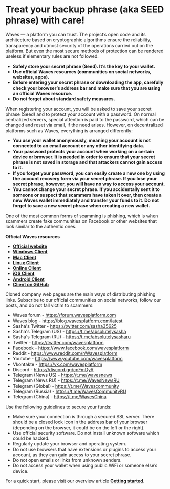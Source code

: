 # Treat your backup phrase (aka SEED phrase) with care!

Waves — a platform you can trust. The project’s open code and its architecture based on cryptographic algorithms ensure the reliability, transparency and utmost security of the operations carried out on the platform. But even the most secure methods of protection can be rendered useless if elementary rules are not followed.

 * **Safely store your secret phrase (Seed). It’s the key to your wallet.**
 * **Use official Waves resources (communities on social networks, websites, apps).**
 * **Before entering your secret phrase or downloading the app, carefully check your browser’s address bar and make sure that you are using an official Waves resource.**
 * **Do not forget about standard safety measures.**

When registering your account, you will be asked to save your secret phrase (Seed) and to protect your account with a password. On normal centralized servers, special attention is paid to the password, which can be changed and reset via email, if the need arises. However, on decentralized platforms such as Waves, everything is arranged differently:

 * **You use your wallet anonymously, meaning your account is not connected to an email account or any other identifying data.**
 * **Your password protects your account when working on a certain device or browser. It is needed in order to ensure that your secret phrase is not saved in storage and that attackers cannot gain access to it.**
 * **If you forget your password, you can easily create a new one by using the account recovery form via your secret phrase. If you lose your secret phrase, however, you will have no way to access your account.**
 * **You cannot change your secret phrase. If you accidentally sent it to someone or suspect that scammers have taken it over, then create a new Waves wallet immediately and transfer your funds to it. Do not forget to save a new secret phrase when creating a new wallet.**

One of the most common forms of scamming is phishing, which is when scammers create fake communities on Facebook or other websites that look similar to the authentic ones.

**Official Waves resources**

* [**Official website**](https://wavesplatform.com)
* [**Windows Client**](https://wavesplatform.com/WavesClient-win.zip)
* [**Mac Client**](https://wavesplatform.com/WavesClient-mac.dmg)
* [**Linux Client**](https://wavesplatform.com/WavesClient-linux.deb)
* [**Online Client**](https://dex.wavesplatform.com)
* [**iOS Client**](https://itunes.apple.com/us/app/waves-wallet/id1233158971)
* [**Android Client**](https://play.google.com/store/apps/details?id=com.wavesplatform.wallet)
* [**Client on GitHub**](https://github.com/wavesplatform/WavesGUI)

Cloned company web pages are the main ways of distributing phishing links. Subscribe to our official communities on social networks, follow our posts, and do not fall victim to scammers:

* Waves forum - https://forum.wavesplatform.com
* Waves blog - https://blog.wavesplatform.com/latest
* Sasha's Twitter - https://twitter.com/sasha35625
* Sasha's Telegram (US) - https://t.me/absolutelysasha
* Sasha's Telegram (RU) - https://t.me/absolutelysasharu
* Twitter - https://twitter.com/wavesplatform
* Facebook - https://www.facebook.com/wavesplatform
* Reddit - https://www.reddit.com/r/Wavesplatform
* Youtube - https://www.youtube.com/wavesplatform
* Vkontakte - https://vk.com/wavesplatform
* Discord - https://discord.gg/cnFmDyA
* Telegram (News US) - https://t.me/wavesnews
* Telegram (News RU) - https://t.me/WavesNewsRU
* Telegram (Global) - https://t.me/Wavescommunity
* Telegram (Russia) - https://t.me/WavesCommunityRU
* Telegram (China) - https://t.me/WavesChina

Use the following guidelines to secure your funds:

* Make sure your connection is through a secured SSL server. There should be a closed lock icon in the address bar of your browser (depending on the browser, it could be on the left or the right).
* Use official security software. Do not install unknown software which could be hacked.
* Regularly update your browser and operating system.
* Do not use browsers that have extensions or plugins to access your account, as they can gain access to your secret phrase.
* Do not open emails or links from unknown senders.
* Do not access your wallet when using public WiFi or someone else’s device.

For a quick start, please visit our overview article [**Getting started**](/getting-started/as-a-user.md).
